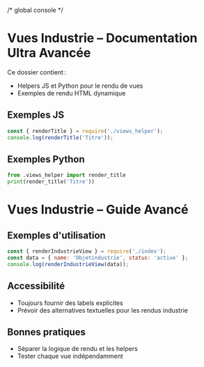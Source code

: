 /* global console */
# Vues Industrie – Documentation Ultra Avancée

Ce dossier contient :
- Helpers JS et Python pour le rendu de vues
- Exemples de rendu HTML dynamique

## Exemples JS
```js
const { renderTitle } = require('./views_helper');
console.log(renderTitle('Titre'));
```

## Exemples Python
```python
from .views_helper import render_title
print(render_title('Titre'))
```

# Vues Industrie – Guide Avancé

## Exemples d'utilisation

```js
const { renderIndustrieView } = require('./index');
const data = { name: 'Objetindustrie', status: 'active' };
console.log(renderIndustrieView(data));
```

## Accessibilité
- Toujours fournir des labels explicites
- Prévoir des alternatives textuelles pour les rendus industrie

## Bonnes pratiques
- Séparer la logique de rendu et les helpers
- Tester chaque vue indépendamment
